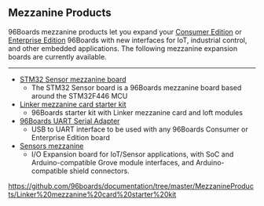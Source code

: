 ## Mezzanine Products

96Boards mezzanine products let you expand your [Consumer Edition](http://www.96boards.org/products/ce/) or [Enterprise Edition](http://www.96boards.org/products/ee/) 96Boards with new interfaces for IoT, industrial control, and other embedded applications. The following mezzanine expansion boards are currently available.

***

- [STM32 Sensor mezzanine board](96Boards%20UART%20Serial%20Adapter)
   - The STM32 Sensor board is a 96Boards mezzanine board based around the STM32F446 MCU
- [Linker mezzanine card starter kit](Linker%20mezzanine%20starter%20kit/README.md)
   - 96Boards starter kit with Linker mezzanine card and loft modules
- [96Boards UART Serial Adapter](96Boards%20UART%20Serial%20Adapter/README.md)
   - USB to UART interface to be used with any 96Boards Consumer or Enterprise Edition board
- [Sensors mezzanine](Sensors%20mezzanine/README.md)
   -  I/O Expansion board for IoT/Sensor applications, with SoC and Arduino-compatible Grove module interfaces, and Arduino-compatible shield connectors.

https://github.com/96boards/documentation/tree/master/MezzanineProducts/Linker%20mezzanine%20card%20starter%20kit
